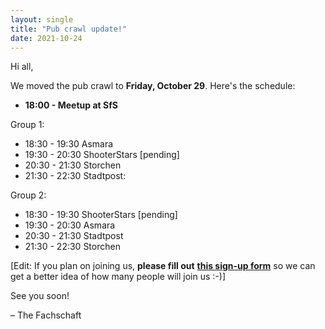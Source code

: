 ```yaml
---
layout: single
title: "Pub crawl update!"
date: 2021-10-24
---
```


Hi all,

We moved the pub crawl to **Friday, October 29**.
Here's the schedule:

- **18:00 - Meetup at SfS**

Group 1:
- 18:30 - 19:30 Asmara
- 19:30 - 20:30 ShooterStars [pending]
- 20:30 - 21:30 Storchen
- 21:30 - 22:30 Stadtpost:

Group 2:
- 18:30 - 19:30 ShooterStars [pending]
- 19:30 - 20:30 Asmara
- 20:30 - 21:30 Stadtpost
- 21:30 - 22:30 Storchen

\[Edit: If you plan on joining us, **please fill out** [**this sign-up form**](https://forms.gle/Sd541AfC8PWSjZ1Z9) so we can get a better idea of how many people will join us :-)\]

See you soon!

– The Fachschaft
